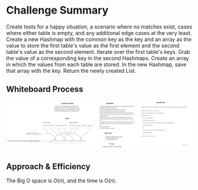 # Challenge Summary

<!-- Description of the challenge -->

Create tests for a happy situation, a scenario where no matches exist, cases where either table is empty, and any additional edge cases at the very least. Create a new Hashmap with the common key as the key and an array as the value to store the first table's value as the first element and the second table's value as the second element. Iterate over the first table's keys. Grab the value of a corresponding key in the second Hashmaps. Create an array in which the values from each table are stored. In the new Hashmap, save that array with the key. Return the newly created List.

## Whiteboard Process

<!-- Embedded whiteboard image -->

![HashMap](./challenge33.jpg)

## Approach & Efficiency

<!-- What approach did you take? Why? What is the Big O space/time for this approach? -->

The Big O space is O(n), and the time is O(n).


